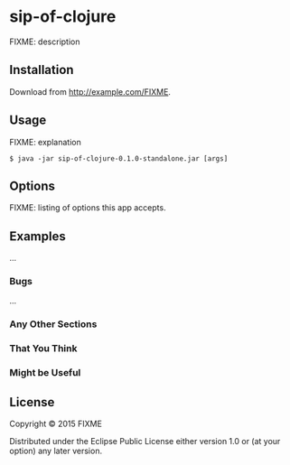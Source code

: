 # sip-of-clojure

FIXME: description

## Installation

Download from http://example.com/FIXME.

## Usage

FIXME: explanation

    $ java -jar sip-of-clojure-0.1.0-standalone.jar [args]

## Options

FIXME: listing of options this app accepts.

## Examples

...

### Bugs

...

### Any Other Sections
### That You Think
### Might be Useful

## License

Copyright © 2015 FIXME

Distributed under the Eclipse Public License either version 1.0 or (at
your option) any later version.
